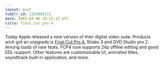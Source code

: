 ```yaml
---
layout: post
tumblr_id: 1133046171
date: 2003-04-06 20:11:43 UTC
title: final cut pro 4
---
```


Today Apple released a new version of their digital video suite. Products wich got an unpgrade is <a href="http://www.apple.com/finalcutpro/" target="_blank">Final Cut Pro 4</a>, Shake 3 and DVD Studio pro 2. Among loads of new feats, FCP4 now supports 24p offline editing and good EDL-support. Other features are customizeable UI, animated titles, soundtrack built-in application, and more.
